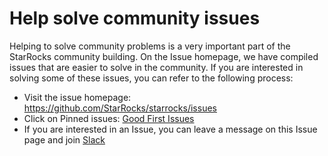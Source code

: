 # Help solve community issues
Helping to solve community problems is a very important part of the StarRocks community building. On the Issue homepage, we have compiled issues that are easier to solve in the community. If you are interested in solving some of these issues, you can refer to the following process:   
+ Visit the issue homepage: https://github.com/StarRocks/starrocks/issues
+ Click on Pinned issues: [Good First Issues](https://github.com/StarRocks/starrocks/issues/1742)
+ If you are interested in an Issue, you can leave a message on this Issue page and join [Slack](https://join.slack.com/t/starrocks/shared_invite/zt-z5zxqr0k-U5lrTVlgypRIV8RbnCIAzg)
